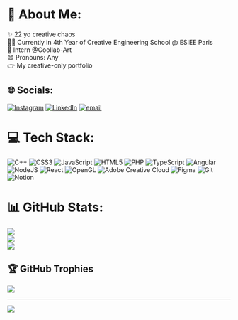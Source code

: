 # 💫 About Me:
✨ 22 yo creative chaos<br>
🧑‍🎓 Currently in 4th Year of Creative Engineering School @ ESIEE Paris<br>
🔭 Intern @Coollab-Art<br>
😄 Pronouns: Any<br>
👉 My creative-only portfolio

## 🌐 Socials:
[![Instagram](https://img.shields.io/badge/Instagram-%23E4405F.svg?logo=Instagram&logoColor=white)](https://instagram.com/energie_negative) [![LinkedIn](https://img.shields.io/badge/LinkedIn-%230077B5.svg?logo=linkedin&logoColor=white)](https://linkedin.com/in/anna-maria-lannaud-a391671ba) [![email](https://img.shields.io/badge/Email-D14836?logo=gmail&logoColor=white)](mailto:am.lannaud@gmail.com) 

# 💻 Tech Stack:
![C++](https://img.shields.io/badge/c++-%2300599C.svg?style=for-the-badge&logo=c%2B%2B&logoColor=white) ![CSS3](https://img.shields.io/badge/css3-%231572B6.svg?style=for-the-badge&logo=css3&logoColor=white) ![JavaScript](https://img.shields.io/badge/javascript-%23323330.svg?style=for-the-badge&logo=javascript&logoColor=%23F7DF1E) ![HTML5](https://img.shields.io/badge/html5-%23E34F26.svg?style=for-the-badge&logo=html5&logoColor=white) ![PHP](https://img.shields.io/badge/php-%23777BB4.svg?style=for-the-badge&logo=php&logoColor=white) ![TypeScript](https://img.shields.io/badge/typescript-%23007ACC.svg?style=for-the-badge&logo=typescript&logoColor=white) ![Angular](https://img.shields.io/badge/angular-%23DD0031.svg?style=for-the-badge&logo=angular&logoColor=white) ![NodeJS](https://img.shields.io/badge/node.js-6DA55F?style=for-the-badge&logo=node.js&logoColor=white) ![React](https://img.shields.io/badge/react-%2320232a.svg?style=for-the-badge&logo=react&logoColor=%2361DAFB) ![OpenGL](https://img.shields.io/badge/OpenGL-%23FFFFFF.svg?style=for-the-badge&logo=opengl) ![Adobe Creative Cloud](https://img.shields.io/badge/Adobe%20Creative%20Cloud-DA1F26.svg?style=for-the-badge&logo=Adobe%20Creative%20Cloud&logoColor=white) ![Figma](https://img.shields.io/badge/figma-%23F24E1E.svg?style=for-the-badge&logo=figma&logoColor=white) ![Git](https://img.shields.io/badge/git-%23F05033.svg?style=for-the-badge&logo=git&logoColor=white) ![Notion](https://img.shields.io/badge/Notion-%23000000.svg?style=for-the-badge&logo=notion&logoColor=white)
# 📊 GitHub Stats:
![](https://github-readme-stats.vercel.app/api?username=AM-XIX&theme=nightowl&hide_border=false&include_all_commits=false&count_private=false)<br/>
![](https://nirzak-streak-stats.vercel.app/?user=AM-XIX&theme=nightowl&hide_border=false)<br/>
![](https://github-readme-stats.vercel.app/api/top-langs/?username=AM-XIX&theme=nightowl&hide_border=false&include_all_commits=false&count_private=false&layout=compact)

## 🏆 GitHub Trophies
![](https://github-profile-trophy.vercel.app/?username=AM-XIX&theme=radical&no-frame=false&no-bg=true&margin-w=4)

---
[![](https://visitcount.itsvg.in/api?id=AM-XIX&icon=0&color=0)](https://visitcount.itsvg.in)

<!-- Proudly created with GPRM ( https://gprm.itsvg.in ) -->
